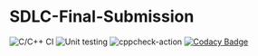 # SDLC-Final-Submission
![C/C++ CI](https://github.com/99002594/SDLC-Final-Submission/workflows/C/C++%20CI/badge.svg)
![Unit testing](https://github.com/99002594/SDLC-Final-Submission/workflows/Unit%20testing/badge.svg)
![cppcheck-action](https://github.com/99002594/SDLC-Final-Submission/workflows/cppcheck-action/badge.svg)
[![Codacy Badge](https://app.codacy.com/project/badge/Grade/49ffc88939e94bfa85239d5458a0e40b)](https://www.codacy.com/manual/99002594/SDLC-Final-Submission?utm_source=github.com&amp;utm_medium=referral&amp;utm_content=99002594/SDLC-Final-Submission&amp;utm_campaign=Badge_Grade)
